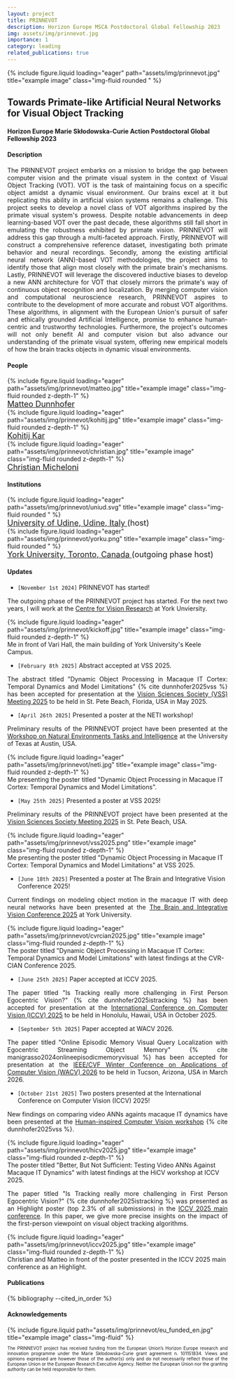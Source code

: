 ```yaml
---
layout: project
title: PRINNEVOT
description: Horizon Europe MSCA Postdoctoral Global Fellowship 2023
img: assets/img/prinnevot.jpg
importance: 1
category: leading
related_publications: true
---
```


<div class="row">
    <div class="col-sm mt-3 mt-md-0">
        {% include figure.liquid loading="eager" path="assets/img/prinnevot.jpg" title="example image" class="img-fluid rounded " %}
    </div>
</div>

## Towards Primate-like Artificial Neural Networks for Visual Object Tracking
#### Horizon Europe Marie Skłodowska-Curie Action Postdoctoral Global Fellowship 2023

#### Description

<p style="text-align: justify">
The PRINNEVOT project embarks on a mission to bridge the gap between computer vision and the primate visual system in the context of Visual Object Tracking (VOT). VOT is the task of maintaining focus on a specific object amidst a dynamic visual environment. Our brains excel at it but replicating this ability in artificial vision systems remains a challenge. This project seeks to develop a novel class of VOT algorithms inspired by the primate visual system's prowess. Despite notable advancements in deep learning-based VOT over the past decade, these algorithms still fall short in emulating the robustness exhibited by primate vision. PRINNEVOT will address this gap through a multi-faceted approach. Firstly, PRINNEVOT will construct a comprehensive reference dataset, investigating both primate behavior and neural recordings. Secondly, among the existing artificial neural network (ANN)-based VOT methodologies, the project aims to identify those that align most closely with the primate brain's mechanisms. Lastly, PRINNEVOT will leverage the discovered inductive biases to develop a new ANN architecture for VOT that closely mirrors the primate's way of continuous object recognition and localization. By merging computer vision and computational neuroscience research, PRINNEVOT aspires to contribute to the development of more accurate and robust VOT algorithms. These algorithms, in alignment with the European Union's pursuit of safer and ethically grounded Artificial Intelligence, promise to enhance human-centric and trustworthy technologies. Furthermore, the project's outcomes will not only benefit AI and computer vision but also advance our understanding of the primate visual system, offering new empirical models of how the brain tracks objects in dynamic visual environments.
</p>


#### People

<div class="row justify-content-sm-center">
    <div class="col-sm-3 mt-3 mt-md-0">
        {% include figure.liquid loading="eager" path="assets/img/prinnevot/matteo.jpg" title="example image" class="img-fluid rounded z-depth-1" %}
    <div class="caption">
    <a href="https://matteo-dunnhofer.github.io" style="font-size: 18px">
    Matteo Dunnhofer
    </a>
    </div>
    </div>
    <div class="col-sm-3 mt-3 mt-md-0">
        {% include figure.liquid loading="eager" path="assets/img/prinnevot/kohitij.jpg" title="example image" class="img-fluid rounded z-depth-1" %}
    <div class="caption">
    <a href="https://vital-kolab.org" style="font-size: 18px">
    Kohitij Kar
    </a>
    </div>
    </div>
    <div class="col-sm-3 mt-3 mt-md-0">
        {% include figure.liquid loading="eager" path="assets/img/prinnevot/christian.jpg" title="example image" class="img-fluid rounded z-depth-1" %}
    <div class="caption" style="font-size: 18px">
    <a href="https://people.uniud.it/page/christian.micheloni">
    Christian Micheloni
    </a>
    </div>
    </div>
</div>

#### Institutions

<div class="row justify-content-sm-center">
    <div class="col-sm-4 mt-3 mt-md-0">
        {% include figure.liquid loading="eager" path="assets/img/prinnevot/uniud.svg" title="example image" class="img-fluid rounded " %}
    <div class="caption" style="font-size: 18px">
    <a href="https://www.uniud.it">
    University of Udine, Udine, Italy
    </a> (host)
    </div>
    </div>
    <div class="col-sm-4 mt-3 mt-md-0">
        {% include figure.liquid loading="eager" path="assets/img/prinnevot/yorku.png" title="example image" class="img-fluid rounded " %}
    <div class="caption" style="font-size: 18px">
    <a href="https://www.yorku.ca/">
    York University, Toronto, Canada
    </a> (outgoing phase host)
    </div>
    </div>
</div>

#### Updates

- `[November 1st 2024]` PRINNEVOT has started!
<p style="text-align: justify">
    The outgoing phase of the PRINNEVOT project has started. For the next two years, I will work at the <a href="https://www.yorku.ca/cvr/">Centre for Vision Research</a> at York Unviersity.
</p>

<div class="row justify-content-sm-center">
    <div class="col-sm-7 mt-3 mt-md-0">
        {% include figure.liquid loading="eager" path="assets/img/prinnevot/kickoff.jpg" title="example image" class="img-fluid rounded z-depth-1" %}
    </div>
</div>
<div class="caption">
    Me in front of Vari Hall, the main building of York University's Keele Campus.
</div>


- `[February 8th 2025]` Abstract accepted at VSS 2025.
<p style="text-align: justify">
    The abstract titled "Dynamic Object Processing in Macaque IT Cortex: Temporal Dynamics and Model Limitations" {% cite dunnhofer2025vss %} has been accepted for presentation at the <a href="https://www.visionsciences.org">Vision Sciences Society (VSS) Meeting 2025</a> to be held in St. Pete Beach, Florida, USA in May 2025.
</p>

- `[April 26th 2025]` Presented a poster at the NETI workshop!
<p style="text-align: justify">
   Preliminary results of the PRINNEVOT project have been presented at the <a href="https://liberalarts.utexas.edu/cps/neti-workshop/">Workshop on Natural Environments Tasks and Intelligence</a> at the University of Texas at Austin, USA.
</p>

<div class="row justify-content-sm-center">
    <div class="col-sm-7 mt-3 mt-md-0">
        {% include figure.liquid loading="eager" path="assets/img/prinnevot/neti.jpg" title="example image" class="img-fluid rounded z-depth-1" %}
    </div>
</div>
<div class="caption">
    Me presenting the poster titled "Dynamic Object Processing in Macaque IT Cortex: Temporal Dynamics and Model Limitations".
</div>

- `[May 25th 2025]` Presented a poster at VSS 2025!
<p style="text-align: justify">
   Preliminary results of the PRINNEVOT project have been presented at the <a href="https://www.visionsciences.org/welcome-2025/">Vision Sciences Society Meeting 2025</a> in St. Pete Beach, USA.
</p>

<div class="row justify-content-sm-center">
    <div class="col-sm-7 mt-3 mt-md-0">
        {% include figure.liquid loading="eager" path="assets/img/prinnevot/vss2025.png" title="example image" class="img-fluid rounded z-depth-1" %}
    </div>
</div>
<div class="caption">
    Me presenting the poster titled "Dynamic Object Processing in Macaque IT Cortex: Temporal Dynamics and Model Limitations" at VSS 2025.
</div>

- `[June 18th 2025]` Presented a poster at The Brain and Integrative Vision Conference 2025!
<p style="text-align: justify">
   Current findings on modeling object motion in the macaque IT with deep neural networks have been presented at the <a href="https://www.yorku.ca/events/brain-and-integrative-vision-conference/">The Brain and Integrative Vision Conference 2025</a> at York University.
</p>

<div class="row justify-content-sm-center">
    <div class="col-sm-7 mt-3 mt-md-0">
        {% include figure.liquid loading="eager" path="assets/img/prinnevot/cvrcian2025.jpg" title="example image" class="img-fluid rounded z-depth-1" %}
    </div>
</div>
<div class="caption">
    The poster titled "Dynamic Object Processing in Macaque IT Cortex: Temporal Dynamics and Model Limitations" with latest findings at the CVR-CIAN Conference 2025.
</div>

- `[June 25th 2025]` Paper accepted at ICCV 2025.
<p style="text-align: justify">
    The paper titled "Is Tracking really more challenging in First Person Egocentric Vision?" {% cite dunnhofer2025istracking %} has been accepted for presentation at the <a href="https://iccv.thecvf.com">International Conference on Computer Vision (ICCV) 2025</a> to be held in Honolulu, Hawaii, USA in October 2025.
</p>

- `[September 5th 2025]` Paper accepted at WACV 2026.
<p style="text-align: justify">
    The paper titled "Online Episodic Memory Visual Query Localization with Egocentric Streaming Object Memory" {% cite manigrasso2024onlineepisodicmemoryvisual %} has been accepted for presentation at the <a href="https://iccv.thecvf.com">IEEE/CVF Winter Conference on Applications of Computer Vision (WACV) 2026</a> to be held in Tucson, Arizona, USA in March 2026.
</p>

- `[October 21st 2025]` Two posters presented at the International Conference on Computer Vision (ICCV) 2025!
<p style="text-align: justify">
   New findings on comparing video ANNs againts macaque IT dynamics have been presented at the <a href="https://sites.google.com/view/hcvworkshop2025">Human-inspired Computer Vision workshop</a> {% cite dunnhofer2025vss %}.
</p>

<div class="row justify-content-sm-center">
    <div class="col-sm-7 mt-3 mt-md-0">
        {% include figure.liquid loading="eager" path="assets/img/prinnevot/hicv2025.jpg" title="example image" class="img-fluid rounded z-depth-1" %}
    </div>
</div>
<div class="caption">
    The poster titled "Better, But Not Sufficient: Testing Video ANNs Against Macaque IT Dynamics" with latest findings at the HiCV workshop at ICCV 2025.
</div>

<p style="text-align: justify">
   The paper titled "Is Tracking really more challenging in First Person Egocentric Vision?" {% cite dunnhofer2025istracking %} was presented as an Highlight poster (top 2.3% of all submissions) in the <a href="https://iccv.thecvf.com">ICCV 2025 main conference</a>. In this paper, we give more precise insights on the impact of the first-person viewpoint on visual object tracking algorithms.
</p>

<div class="row justify-content-sm-center">
    <div class="col-sm-7 mt-3 mt-md-0">
        {% include figure.liquid loading="eager" path="assets/img/prinnevot/iccv2025.jpg" title="example image" class="img-fluid rounded z-depth-1" %}
    </div>
</div>
<div class="caption">
    Christian and Matteo in front of the poster presented in the ICCV 2025 main conference as an Highlight.
</div>



#### Publications

<div class="publications">
    {% bibliography --cited_in_order %}
</div>


#### Acknowledgements

<div class="row justify-content-sm-center">
    <div class="col-sm-4 mt-3 mt-md-0">
        {% include figure.liquid path="assets/img/prinnevot/eu_funded_en.jpg" title="example image" class="img-fluid" %}
    </div>
    <div class="col-sm-8 mt-3 mt-md-0">
        <p style="font-size: 10px; text-align: justify">The PRINNEVOT project has received funding from the European Union’s Horizon Europe research and innovation programme under the Marie Skłodowska-Curie grant agreement n. 101151834. Views and opinions expressed are however those of the author(s) only and do not necessarily reflect those of the European Union or the European Research Executive Agency. Neither the European Union nor the granting authority can be held responsible for them.
        </p>
    </div>
</div>

